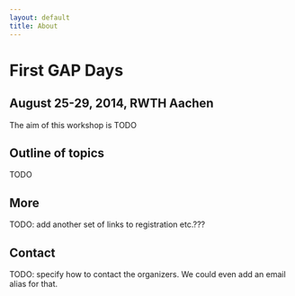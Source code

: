 ```yaml
---
layout: default
title: About
---
```


# First GAP Days
## August 25-29, 2014, RWTH Aachen

The aim of this workshop is TODO


## Outline of topics

TODO

## More

TODO: add another set of links to registration etc.???

## Contact

TODO: specify how to contact the organizers. We could even
add an email alias for that.